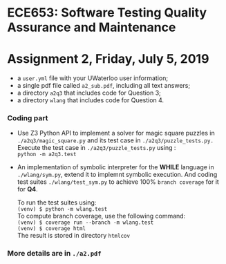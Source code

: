 # ECE653: Software Testing Quality Assurance and Maintenance
# Assignment 2, Friday, July 5, 2019

+ a `user.yml` file with your UWaterloo user information;
+ a single pdf file called `a2_sub.pdf`, including all text answers;
+ a directory `a2q3` that includes code for Question 3;
+ a directory `wlang` that includes code for Question 4.


### Coding part
+ Use Z3 Python API to implement a solver for magic square puzzles in `./a2q3/magic_square.py` and its test case in `./a2q3/puzzle_tests.py.`
   Execute the test case in `./a2q3/puzzle_tests.py` using :  
   `python -m a2q3.test`
+ An implementation of symbolic interpreter for the **WHILE** language in `./wlang/sym.py`, extend it to implemnt symbolic execution. And coding test suites `./wlang/test_sym.py` to achieve 100% `branch coverage` for it for **Q4**.

   To run the test suites using:  
   `(venv) $ python -m wlang.test`  
   To compute branch coverage, use the following command:  
   `(venv) $ coverage run --branch -m wlang.test`  
   `(venv) $ coverage html`  
   The result is stored in directory `htmlcov`
   
### More details are in `./a2.pdf`
